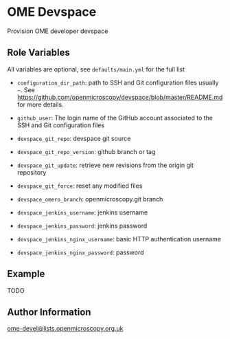 OME Devspace
============

Provision OME developer devspace


Role Variables
--------------

All variables are optional, see `defaults/main.yml` for the full list

- `configuration_dir_path`: path to SSH and Git configuration files usually `~`. See https://github.com/openmicroscopy/devspace/blob/master/README.md for more details.
- `github_user`: The login name of the GitHub account associated to the SSH and Git configuration files

- `devspace_git_repo`:  devspace git source
- `devspace_git_repo_version`: github branch or tag

- `devspace_git_update`: retrieve new revisions from the origin git repository
- `devspace_git_force`: reset any modified files

- `devspace_omero_branch`: openmicroscopy.git branch

- `devspace_jenkins_username`: jenkins username
- `devspace_jenkins_password`: jenkins password

- `devspace_jenkins_nginx_username`: basic HTTP authentication username
- `devspace_jenkins_nginx_password`:  password



Example
-------

TODO


Author Information
------------------

ome-devel@lists.openmicroscopy.org.uk

